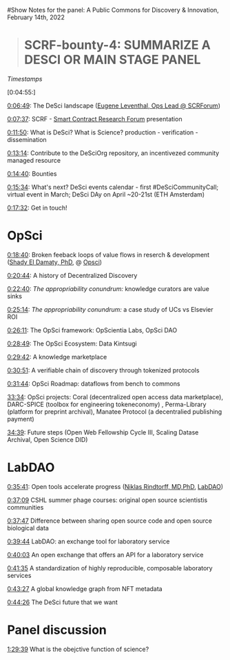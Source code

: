 #Show Notes for the panel: A Public Commons for Discovery & Innovation, February 14th, 2022

> # SCRF-bounty-4: SUMMARIZE A DESCI OR MAIN STAGE PANEL

*Timestamps*

[0:04:55:]

[0:06:49](https://youtu.be/s3t4NxP-pFk?t=409): The DeSci landscape ([Eugene Leventhal, Ops Lead @ SCRForum](https://twitter.com/bbeats1))

[0:07:37](https://youtu.be/s3t4NxP-pFk?t=457): SCRF - [Smart Contract Research Forum](https://www.smartcontractresearch.org/) presentation

[0:11:50](https://youtu.be/s3t4NxP-pFk?t=710): What is DeSci? What is Science? production - verification - dissemination


[0:13:14](https://youtu.be/s3t4NxP-pFk?t=794): Contribute to the DeSciOrg repository, an incentivezed community managed resource

[0:14:40](https://youtu.be/s3t4NxP-pFk?t=880): Bounties

[0:15:34](https://youtu.be/s3t4NxP-pFk?t=934): What's next? DeSci events calendar - first #DeSciCommunityCall; virtual event in March; DeSci DAy on April ~20-21st (ETH Amsterdam)

[0:17:32](https://youtu.be/s3t4NxP-pFk?t=1050): Get in touch!

# OpSci

[0:18:40](https://youtu.be/s3t4NxP-pFk?t=1120): Broken feeback loops of value flows in reserch & development ([Shady El Damaty, PhD](https://twitter.com/hebbianloop), @ [Opsci](https://opsci.io/))

[0:20:44](https://youtu.be/s3t4NxP-pFk?t=1244): A history of Decentralized Discovery

[0:22:40](https://youtu.be/s3t4NxP-pFk?t=1360): *The appropriability conundrum:* knowledge curators are value sinks

[0:25:14](https://youtu.be/s3t4NxP-pFk?t=1360): *The appropriability conundrum:* a case study of UCs vs Elsevier ROI

[0:26:11](https://youtu.be/s3t4NxP-pFk?t=1569): The OpSci framework: OpScientia Labs, OpSci DAO

[0:28:49](https://youtu.be/s3t4NxP-pFk?t=1734): The OpSci Ecosystem: Data Kintsugi

[0:29:42](https://youtu.be/s3t4NxP-pFk?t=1734): A knowledge marketplace

[0:30:51](https://youtu.be/s3t4NxP-pFk?t=1734): A verifiable chain of discovery through tokenized protocols

[0:31:44](https://youtu.be/s3t4NxP-pFk?t=1734): OpSci Roadmap: dataflows from bench to commons

[33:34](https://youtu.be/s3t4NxP-pFk?t=1734): OpSci projects: Coral (decentralized open access data marketplace), DARC-SPICE (toolbox for engineering tokeneconomy) , Perma-Library (platform for preprint archival), Manatee Protocol (a decentralied publishing payment)

[34:39](https://youtu.be/s3t4NxP-pFk?t=2085): Future steps (Open Web Fellowship Cycle III, Scaling Datase Archival, Open Science DID)

# LabDAO

[0:35:41](https://youtu.be/s3t4NxP-pFk?t=2142): Open tools accelerate progress ([Niklas Rindtorff, MD,PhD](https://twitter.com/lab_dao), [LabDAO](https://twitter.com/lab_dao))

[0:37:09](https://youtu.be/s3t4NxP-pFk?t=2229) CSHL summer phage courses: original open source scientistis communities

[0:37:47](https://youtu.be/s3t4NxP-pFk?t=2229) Difference between sharing open source code and open source biological data

[0:39:44](https://youtu.be/s3t4NxP-pFk?t=2229) LabDAO: an exchange tool for laboratory service

[0:40:03](https://youtu.be/s3t4NxP-pFk?t=2403) An open exchange that offers an API for a laboratory service

[0:41:35](https://youtu.be/s3t4NxP-pFk?t=2495) A standardization of highly reproducible, composable laboratory services

[0:43:27](https://youtu.be/s3t4NxP-pFk?t=2607) A global knowledge graph from NFT metadata

[0:44:26](https://youtu.be/s3t4NxP-pFk?t=2666) The DeSci future that we want

# Panel discussion

[1:29:39](https://youtu.be/s3t4NxP-pFk?t=5376) What is the obejctive function of science?

